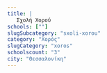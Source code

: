 ```yaml
---
title: |
   Σχολή Χορού
schools: [""]
slugSubcategory: "sxoli-xorou"
category: "Χορός"
slugCategory: "xoros"
schoolscount: "3"
city: "Θεσσαλονίκη"
---
```


